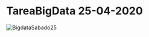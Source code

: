 # TareaBigData 25-04-2020

![BigdataSabado25](https://i.ibb.co/6NyCMhz/Tarea-Big-data-25-04-2020.jpg)
